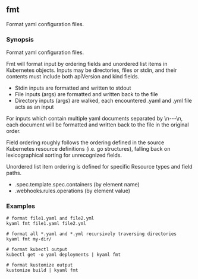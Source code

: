 ## fmt

Format yaml configuration files.

### Synopsis

Format yaml configuration files.

Fmt will format input by ordering fields and unordered list items in Kubernetes
objects.  Inputs may be directories, files or stdin, and their contents must
include both apiVersion and kind fields.

- Stdin inputs are formatted and written to stdout
- File inputs (args) are formatted and written back to the file
- Directory inputs (args) are walked, each encountered .yaml and .yml file
  acts as an input

For inputs which contain multiple yaml documents separated by \n---\n,
each document will be formatted and written back to the file in the original
order.

Field ordering roughly follows the ordering defined in the source Kubernetes
resource definitions (i.e. go structures), falling back on lexicographical
sorting for unrecognized fields.

Unordered list item ordering is defined for specific Resource types and
field paths.

- .spec.template.spec.containers (by element name)
- .webhooks.rules.operations (by element value)

### Examples

	# format file1.yaml and file2.yml
	kyaml fmt file1.yaml file2.yml

	# format all *.yaml and *.yml recursively traversing directories
	kyaml fmt my-dir/

	# format kubectl output
	kubectl get -o yaml deployments | kyaml fmt

	# format kustomize output
	kustomize build | kyaml fmt